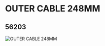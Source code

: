 # OUTER CABLE 248MM
## 56203
![OUTER CABLE 248MM](https://lc-www-live-s.legocdn.com/media/bricks/5/2/4293853.jpg)